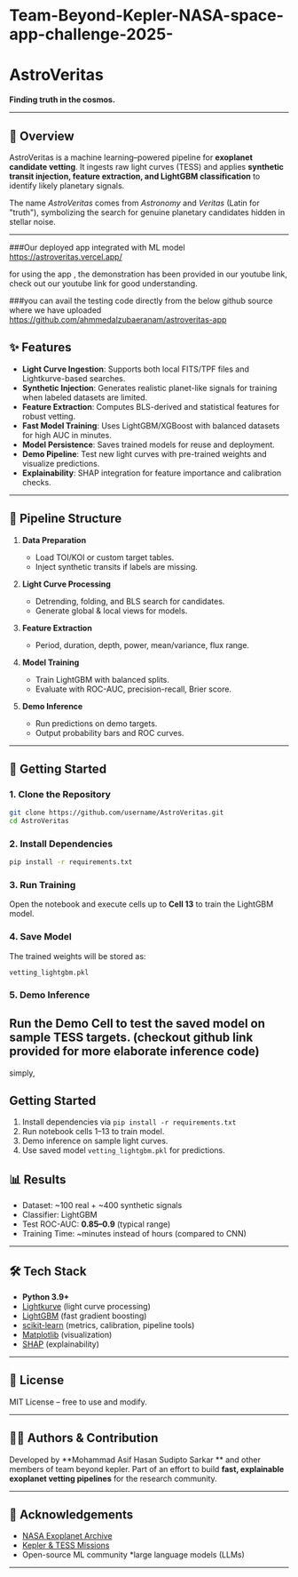 # Team-Beyond-Kepler-NASA-space-app-challenge-2025-

# AstroVeritas

**Finding truth in the cosmos.**

---

## 🌌 Overview

AstroVeritas is a machine learning–powered pipeline for **exoplanet candidate vetting**. It ingests raw light curves (TESS) and applies **synthetic transit injection, feature extraction, and LightGBM classification** to identify likely planetary signals.

The name *AstroVeritas* comes from *Astronomy* and *Veritas* (Latin for "truth"), symbolizing the search for genuine planetary candidates hidden in stellar noise.

---

###Our deployed app integrated with ML model
https://astroveritas.vercel.app/

for using the app , the demonstration has been provided in our youtube link, check out our youtube link for good understanding.

###you can avail the testing code directly from the below github source where we have uploaded
https://github.com/ahmmedalzubaeranam/astroveritas-app




## ✨ Features

* **Light Curve Ingestion**: Supports both local FITS/TPF files and Lightkurve-based searches.
* **Synthetic Injection**: Generates realistic planet-like signals for training when labeled datasets are limited.
* **Feature Extraction**: Computes BLS-derived and statistical features for robust vetting.
* **Fast Model Training**: Uses LightGBM/XGBoost with balanced datasets for high AUC in minutes.
* **Model Persistence**: Saves trained models for reuse and deployment.
* **Demo Pipeline**: Test new light curves with pre-trained weights and visualize predictions.
* **Explainability**: SHAP integration for feature importance and calibration checks.

---

## 📂 Pipeline Structure

1. **Data Preparation**

   * Load TOI/KOI or custom target tables.
   * Inject synthetic transits if labels are missing.

2. **Light Curve Processing**

   * Detrending, folding, and BLS search for candidates.
   * Generate global & local views for models.

3. **Feature Extraction**

   * Period, duration, depth, power, mean/variance, flux range.

4. **Model Training**

   * Train LightGBM with balanced splits.
   * Evaluate with ROC-AUC, precision-recall, Brier score.

5. **Demo Inference**

   * Run predictions on demo targets.
   * Output probability bars and ROC curves.

---

## 🚀 Getting Started

### 1. Clone the Repository

```bash
git clone https://github.com/username/AstroVeritas.git
cd AstroVeritas
```

### 2. Install Dependencies

```bash
pip install -r requirements.txt
```

### 3. Run Training

Open the notebook and execute cells up to **Cell 13** to train the LightGBM model.

### 4. Save Model

The trained weights will be stored as:

```
vetting_lightgbm.pkl
```

### 5. Demo Inference

Run the **Demo Cell** to test the saved model on sample TESS targets.
(checkout github link provided for more elaborate inference code)
---

simply,
## Getting Started

1. Install dependencies via `pip install -r requirements.txt`  
2. Run notebook cells 1–13 to train model.  
3. Demo inference on sample light curves.  
4. Use saved model `vetting_lightgbm.pkl` for predictions.




## 📊 Results

* Dataset: ~100 real + ~400 synthetic signals
* Classifier: LightGBM
* Test ROC-AUC: **0.85–0.9** (typical range)
* Training Time: ~minutes instead of hours (compared to CNN)

---

## 🛠️ Tech Stack

* **Python 3.9+**
* [Lightkurve](https://docs.lightkurve.org/) (light curve processing)
* [LightGBM](https://lightgbm.readthedocs.io/) (fast gradient boosting)
* [scikit-learn](https://scikit-learn.org/) (metrics, calibration, pipeline tools)
* [Matplotlib](https://matplotlib.org/) (visualization)
* [SHAP](https://shap.readthedocs.io/) (explainability)

---

## 📜 License

MIT License – free to use and modify.

---

## 👩‍🚀 Authors & Contribution

Developed by **Mohammad Asif Hasan Sudipto Sarkar ** and other members of team beyond kepler.
Part of an effort to build **fast, explainable exoplanet vetting pipelines** for the research community.

---

## 🌠 Acknowledgements

* [NASA Exoplanet Archive](https://exoplanetarchive.ipac.caltech.edu/)
* [Kepler & TESS Missions](https://exoplanets.nasa.gov/)
* Open-source ML community
*large language models (LLMs)

---
